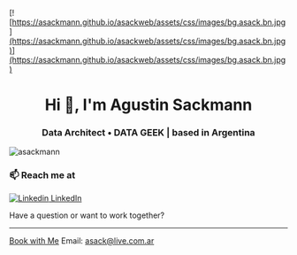 [![https://asackmann.github.io/asackweb/assets/css/images/bg.asack.bn.jpg](https://asackmann.github.io/asackweb/assets/css/images/bg.asack.bn.jpg)](https://asackmann.github.io/asackweb/assets/css/images/bg.asack.bn.jpg)

<h1 align="center">Hi 👋, I'm Agustin Sackmann</h1>
<h3 align="center">Data Architect  •  DATA GEEK | based in Argentina</h3>

<p align="left"> <img src="https://komarev.com/ghpvc/?username=asackmann&label=Profile%20views&color=0e75b6&style=flat" alt="asackmann" /> </p>


  ### 📫 Reach me at  
 [![Linkedin](https://i.stack.imgur.com/gVE0j.png) LinkedIn](https://www.linkedin.com/in/asackmann/)
  
  Have a question or want to work together?
  ________________________
  [Book with Me](https://outlook.office.com/bookwithme/user/86271afacbd44398bca52aa9cd1a48fa@biapplications.com.ar?anonymous&ep=plink)
  Email: asack@live.com.ar
  
  
<!--
**asackmann/asackmann** is a ✨ _special_ ✨ repository because its `README.md` (this file) appears on your GitHub profile.

Here are some ideas to get you started:

- 🔭 I’m currently working on ...
- 🌱 I’m currently learning ...
- 👯 I’m looking to collaborate on ...
- 🤔 I’m looking for help with ...
- 💬 Ask me about ...

- 😄 Pronouns: ...
- ⚡ Fun fact: ...
-->
